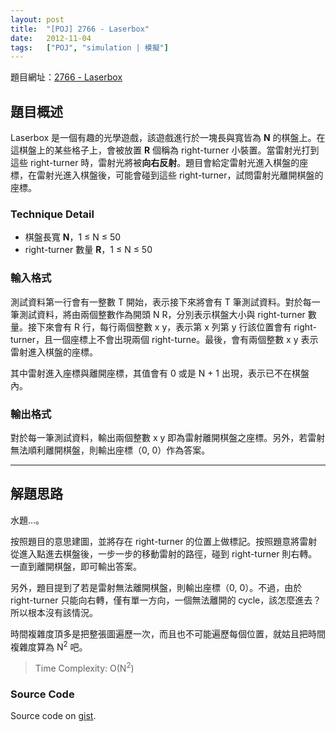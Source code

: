 ```yaml
---
layout: post
title:  "[POJ] 2766 - Laserbox"
date:   2012-11-04
tags:   ["POJ", "simulation | 模擬"]
---
```


題目網址：[2766 - Laserbox](http://poj.org/problem?id=2766)

## 題目概述

Laserbox 是一個有趣的光學遊戲，該遊戲進行於一塊長與寬皆為 **N** 的棋盤上。在這棋盤上的某些格子上，會被放置 **R** 個稱為 right-turner 小裝置。當雷射光打到這些 right-turner 時，雷射光將被**向右反射**。題目會給定雷射光進入棋盤的座標，在雷射光進入棋盤後，可能會碰到這些 right-turner，試問雷射光離開棋盤的座標。

### Technique Detail

- 棋盤長寬 **N**，1 ≤ N ≤ 50
- right-turner 數量 **R**，1 ≤ N ≤ 50

### 輸入格式

測試資料第一行會有一整數 T 開始，表示接下來將會有 T 筆測試資料。對於每一筆測試資料，將由兩個整數作為開頭 N R，分別表示棋盤大小與 right-turner 數量。接下來會有 R 行，每行兩個整數 x y，表示第 x 列第 y 行該位置會有 right-turner，且一個座標上不會出現兩個 right-turne。最後，會有兩個整數 x y 表示雷射進入棋盤的座標。

其中雷射進入座標與離開座標，其值會有 0 或是 N + 1 出現，表示已不在棋盤內。

### 輸出格式

對於每一筆測試資料，輸出兩個整數 x y 即為雷射離開棋盤之座標。另外，若雷射無法順利離開棋盤，則輸出座標（0, 0）作為答案。

---

## 解題思路

水題…。

按照題目的意思建圖，並將存在 right-turner 的位置上做標記。按照題意將雷射從進入點進去棋盤後，一步一步的移動雷射的路徑，碰到 right-turner 則右轉。一直到離開棋盤，即可輸出答案。

另外，題目提到了若是雷射無法離開棋盤，則輸出座標（0, 0）。不過，由於 right-turner 只能向右轉，僅有單一方向，一個無法離開的 cycle，該怎麼進去？所以根本沒有該情況。

時間複雜度頂多是把整張圖遍歷一次，而且也不可能遍歷每個位置，就姑且把時間複雜度算為 N<sup>2</sup> 吧。

> Time Complexity: O(N<sup>2</sup>)

### Source Code

<script src="https://gist.github.com/KuoE0/4012113.js"></script>

Source code on [gist](https://gist.github.com/KuoE0/4012113).
